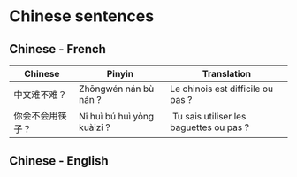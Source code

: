 # Chinese sentences

## Chinese - French

Chinese | Pinyin | Translation
------------ | ------------- | -------------
中文难不难？ | Zhōngwén nán bù nán ? | Le chinois est difficile ou pas ?
你会不会用筷子？ |  Nî huì bú huì yòng kuàizi ? | Tu sais utiliser les baguettes ou pas ?

## Chinese - English


